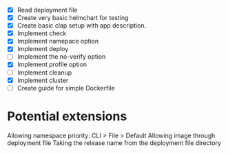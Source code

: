 - [x] Read deployment file
- [x] Create very basic helmchart for testing
- [x] Create basic clap setup with app description.
- [x] Implement check 
- [x] Implement namepace option
- [x] Implement deploy
- [ ] Implement the no-verify option
- [x] Implement profile option
- [ ] Implement cleanup
- [x] Implement cluster
- [ ] Create guide for simple Dockerfile

# Potential extensions
Allowing namespace priority: CLI > File > Default
Allowing image through deployment file
Taking the release name from the deployment file directory
